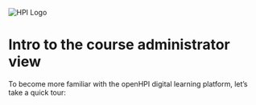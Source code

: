 ![HPI Logo](../img/HPI_Logo.png)

# Intro to the course administrator view

To become more familiar with the openHPI digital learning platform, let’s take a quick tour:

